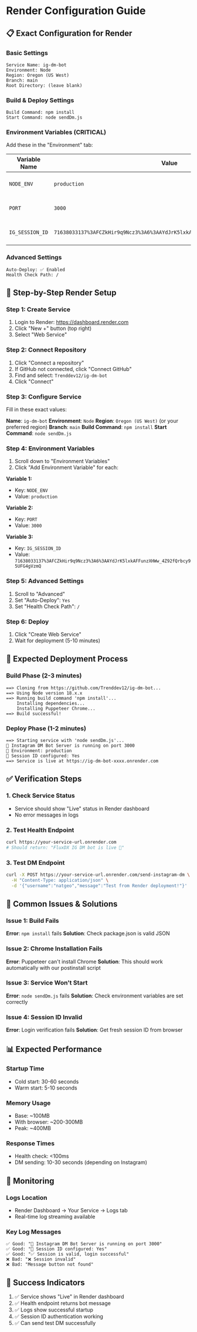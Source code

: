 # Render Configuration Guide

## 📋 Exact Configuration for Render

### Basic Settings
```
Service Name: ig-dm-bot
Environment: Node
Region: Oregon (US West)
Branch: main
Root Directory: (leave blank)
```

### Build & Deploy Settings
```
Build Command: npm install
Start Command: node sendDm.js
```

### Environment Variables (CRITICAL)
Add these in the "Environment" tab:

| Variable Name | Value | Notes |
|---------------|-------|-------|
| `NODE_ENV` | `production` | Sets production mode |
| `PORT` | `3000` | Port for the service |
| `IG_SESSION_ID` | `71638033137%3AFCZkHir9q9Ncz3%3A6%3AAYdJrK5lxkAFFunzXHWw_4Z92fQrbcy95UFG4gVzmQ` | Your Instagram session ID |

### Advanced Settings
```
Auto-Deploy: ✅ Enabled
Health Check Path: /
```

## 🔧 Step-by-Step Render Setup

### Step 1: Create Service
1. Login to Render: https://dashboard.render.com
2. Click "New +" button (top right)
3. Select "Web Service"

### Step 2: Connect Repository
1. Click "Connect a repository"
2. If GitHub not connected, click "Connect GitHub"
3. Find and select: `Trenddev12/ig-dm-bot`
4. Click "Connect"

### Step 3: Configure Service
Fill in these exact values:

**Name**: `ig-dm-bot`
**Environment**: `Node`
**Region**: `Oregon (US West)` (or your preferred region)
**Branch**: `main`
**Build Command**: `npm install`
**Start Command**: `node sendDm.js`

### Step 4: Environment Variables
1. Scroll down to "Environment Variables"
2. Click "Add Environment Variable" for each:

**Variable 1:**
- Key: `NODE_ENV`
- Value: `production`

**Variable 2:**
- Key: `PORT`
- Value: `3000`

**Variable 3:**
- Key: `IG_SESSION_ID`
- Value: `71638033137%3AFCZkHir9q9Ncz3%3A6%3AAYdJrK5lxkAFFunzXHWw_4Z92fQrbcy95UFG4gVzmQ`

### Step 5: Advanced Settings
1. Scroll to "Advanced"
2. Set "Auto-Deploy": `Yes`
3. Set "Health Check Path": `/`

### Step 6: Deploy
1. Click "Create Web Service"
2. Wait for deployment (5-10 minutes)

## 🎯 Expected Deployment Process

### Build Phase (2-3 minutes)
```
==> Cloning from https://github.com/Trenddev12/ig-dm-bot...
==> Using Node version 18.x.x
==> Running build command 'npm install'...
    Installing dependencies...
    Installing Puppeteer Chrome...
==> Build successful!
```

### Deploy Phase (1-2 minutes)
```
==> Starting service with 'node sendDm.js'...
🚀 Instagram DM Bot Server is running on port 3000
📍 Environment: production
🔑 Session ID configured: Yes
==> Service is live at https://ig-dm-bot-xxxx.onrender.com
```

## ✅ Verification Steps

### 1. Check Service Status
- Service should show "Live" status in Render dashboard
- No error messages in logs

### 2. Test Health Endpoint
```bash
curl https://your-service-url.onrender.com
# Should return: "FluxDX IG DM bot is live 🚀"
```

### 3. Test DM Endpoint
```bash
curl -X POST https://your-service-url.onrender.com/send-instagram-dm \
  -H "Content-Type: application/json" \
  -d '{"username":"natgeo","message":"Test from Render deployment!"}'
```

## 🚨 Common Issues & Solutions

### Issue 1: Build Fails
**Error**: `npm install` fails
**Solution**: Check package.json is valid JSON

### Issue 2: Chrome Installation Fails
**Error**: Puppeteer can't install Chrome
**Solution**: This should work automatically with our postinstall script

### Issue 3: Service Won't Start
**Error**: `node sendDm.js` fails
**Solution**: Check environment variables are set correctly

### Issue 4: Session ID Invalid
**Error**: Login verification fails
**Solution**: Get fresh session ID from browser

## 📊 Expected Performance

### Startup Time
- Cold start: 30-60 seconds
- Warm start: 5-10 seconds

### Memory Usage
- Base: ~100MB
- With browser: ~200-300MB
- Peak: ~400MB

### Response Times
- Health check: <100ms
- DM sending: 10-30 seconds (depending on Instagram)

## 🔄 Monitoring

### Logs Location
- Render Dashboard → Your Service → Logs tab
- Real-time log streaming available

### Key Log Messages
```
✅ Good: "🚀 Instagram DM Bot Server is running on port 3000"
✅ Good: "🔑 Session ID configured: Yes"
✅ Good: "✅ Session is valid, login successful"
❌ Bad: "❌ Session invalid"
❌ Bad: "Message button not found"
```

## 🎉 Success Indicators

1. ✅ Service shows "Live" in Render dashboard
2. ✅ Health endpoint returns bot message
3. ✅ Logs show successful startup
4. ✅ Session ID authentication working
5. ✅ Can send test DM successfully
